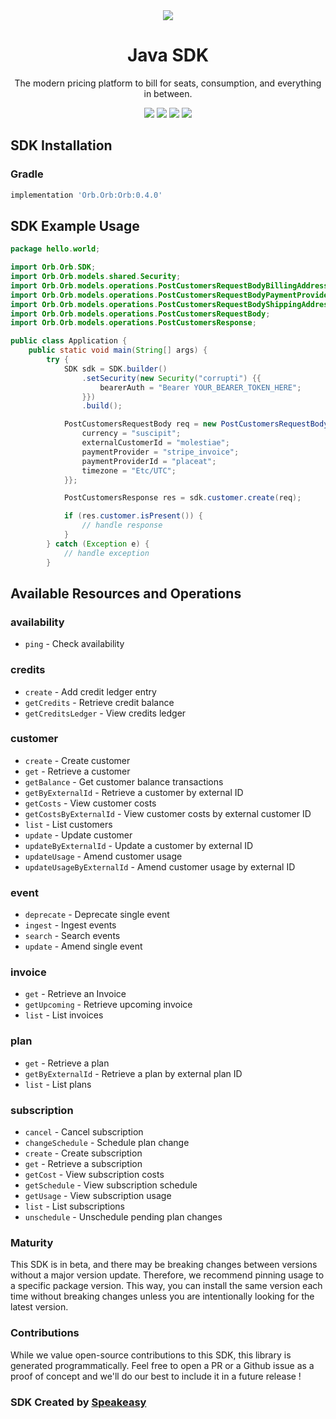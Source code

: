 <div align="center">
    <picture>
        <source srcset="https://user-images.githubusercontent.com/6267663/229776363-b219eaec-e1aa-4192-9123-d8a8e0ab997d.svg" media="(prefers-color-scheme: dark)">
        <img src="https://user-images.githubusercontent.com/6267663/229776275-b670d564-fc2e-4843-b061-adf230737e3f.svg">
    </picture>
    <h1>Java SDK</h1>
   <p>The modern pricing platform to bill for seats, consumption, and everything in between.</p>
   <a href="https://docs.withorb.com/docs/orb-docs/overview"><img src="https://img.shields.io/static/v1?label=Docs&message=API Ref&color=5444e4&style=for-the-badge" /></a>
   <a href="https://github.com/speakeasy-sdks/orb-java/actions"><img src="https://img.shields.io/github/actions/workflow/status/speakeasy-sdks/orb-java/speakeasy_sdk_generation.yml?style=for-the-badge" /></a>
  <a href="https://opensource.org/licenses/MIT"><img src="https://img.shields.io/badge/License-MIT-blue.svg?style=for-the-badge" /></a>
  <a href="https://github.com/speakeasy-sdks/orb-java/releases"><img src="https://img.shields.io/github/v/release/speakeasy-sdks/orb-java?sort=semver&style=for-the-badge" /></a>
</div>

<!-- Start SDK Installation -->
## SDK Installation

### Gradle

```groovy
implementation 'Orb.Orb:Orb:0.4.0'
```
<!-- End SDK Installation -->

## SDK Example Usage
<!-- Start SDK Example Usage -->
```java
package hello.world;

import Orb.Orb.SDK;
import Orb.Orb.models.shared.Security;
import Orb.Orb.models.operations.PostCustomersRequestBodyBillingAddress;
import Orb.Orb.models.operations.PostCustomersRequestBodyPaymentProviderEnum;
import Orb.Orb.models.operations.PostCustomersRequestBodyShippingAddress;
import Orb.Orb.models.operations.PostCustomersRequestBody;
import Orb.Orb.models.operations.PostCustomersResponse;

public class Application {
    public static void main(String[] args) {
        try {
            SDK sdk = SDK.builder()
                .setSecurity(new Security("corrupti") {{
                    bearerAuth = "Bearer YOUR_BEARER_TOKEN_HERE";
                }})
                .build();

            PostCustomersRequestBody req = new PostCustomersRequestBody("provident", "distinctio") {{
                currency = "suscipit";
                externalCustomerId = "molestiae";
                paymentProvider = "stripe_invoice";
                paymentProviderId = "placeat";
                timezone = "Etc/UTC";
            }};            

            PostCustomersResponse res = sdk.customer.create(req);

            if (res.customer.isPresent()) {
                // handle response
            }
        } catch (Exception e) {
            // handle exception
        }
```
<!-- End SDK Example Usage -->

<!-- Start SDK Available Operations -->
## Available Resources and Operations


### availability

* `ping` - Check availability

### credits

* `create` - Add credit ledger entry
* `getCredits` - Retrieve credit balance
* `getCreditsLedger` - View credits ledger

### customer

* `create` - Create customer
* `get` - Retrieve a customer
* `getBalance` - Get customer balance transactions
* `getByExternalId` - Retrieve a customer by external ID
* `getCosts` - View customer costs
* `getCostsByExternalId` - View customer costs by external customer ID
* `list` - List customers
* `update` - Update customer
* `updateByExternalId` - Update a customer by external ID
* `updateUsage` - Amend customer usage
* `updateUsageByExternalId` - Amend customer usage by external ID

### event

* `deprecate` - Deprecate single event
* `ingest` - Ingest events
* `search` - Search events
* `update` - Amend single event

### invoice

* `get` - Retrieve an Invoice
* `getUpcoming` - Retrieve upcoming invoice
* `list` - List invoices

### plan

* `get` - Retrieve a plan
* `getByExternalId` - Retrieve a plan by external plan ID
* `list` - List plans

### subscription

* `cancel` - Cancel subscription
* `changeSchedule` - Schedule plan change
* `create` - Create subscription
* `get` - Retrieve a subscription
* `getCost` - View subscription costs
* `getSchedule` - View subscription schedule
* `getUsage` - View subscription usage
* `list` - List subscriptions
* `unschedule` - Unschedule pending plan changes
<!-- End SDK Available Operations -->

### Maturity

This SDK is in beta, and there may be breaking changes between versions without a major version update. Therefore, we recommend pinning usage 
to a specific package version. This way, you can install the same version each time without breaking changes unless you are intentionally 
looking for the latest version.

### Contributions

While we value open-source contributions to this SDK, this library is generated programmatically. 
Feel free to open a PR or a Github issue as a proof of concept and we'll do our best to include it in a future release !

### SDK Created by [Speakeasy](https://docs.speakeasyapi.dev/docs/using-speakeasy/client-sdks)
